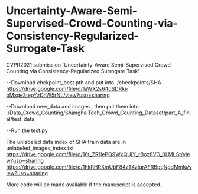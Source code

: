 # Uncertainty-Aware-Semi-Supervised-Crowd-Counting-via-Consistency-Regularized-Surrogate-Task
CVPR2021 submission 'Uncertainty-Aware Semi-Supervised Crowd Counting via Consistency-Regularized Surrogate Task'

--Download chekpoint_best.pth and put into ./checkpoints/SHA
https://drive.google.com/file/d/1aWX2s64dSDRkj-oMxqe3tepYzDhW5rNL/view?usp=sharing


--Download new_data and images , then put them into ./Data_Crowd_Counting/ShanghaiTech_Crowd_Counting_Dataset/part_A_final/test_data



--Run the test.py



The unlabeled data index of SHA train data are in unlabeled_images_index.txt
https://drive.google.com/file/d/16t_ZR1lePQ9WxQUjY_rBoz8VO_0LMLSt/view?usp=sharing
https://drive.google.com/file/d/1hkRHRXmUbF84zT4zIqrAFRBpqNpdMmlu/view?usp=sharing


More code will be made available if the manuscript is accepted.
